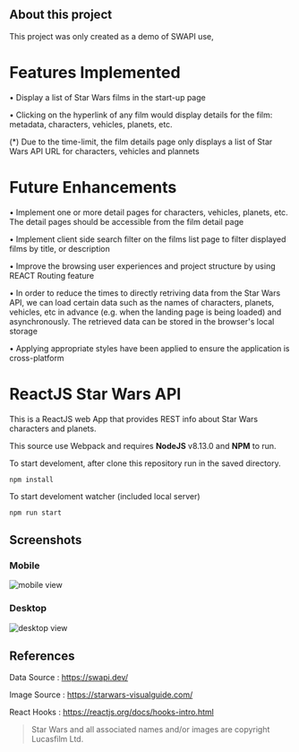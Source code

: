 ## About this project

This project was only created as a demo of SWAPI use, 


# Features Implemented

•	Display a list of Star Wars films in the start-up page

•	Clicking on the hyperlink of any film would display details for the film: metadata, characters, vehicles, planets, etc.

(*) Due to the time-limit, the film details page only displays a list of Star Wars API URL for characters, vehicles and plannets

# Future Enhancements
•	Implement one or more detail pages for characters, vehicles, planets, etc. The detail pages should be accessible from the film detail page

•	Implement client side search filter on the films list page to filter displayed films by title, or description

•	Improve the browsing user experiences and project structure by using REACT Routing feature

•	In order to reduce the times to directly retriving data from the Star Wars API, we can load certain data such as the names of characters, planets, vehicles, etc in advance (e.g. when the landing page is being loaded) and asynchronously. The retrieved data can be stored in the browser's local storage

•	Applying appropriate styles have been applied to ensure the application is cross-platform

# ReactJS Star Wars API

This is a ReactJS web App that provides REST info about Star Wars characters and planets.

This source use Webpack and requires **NodeJS** v8.13.0 and **NPM** to run.

To start develoment, after clone this repository run in the saved directory.

```
npm install
```

To start develoment watcher (included local server)

```
npm run start
```


## Screenshots

### Mobile 
![mobile view](./docs/mobile.png "Mobile view")

### Desktop 
![desktop view](./docs/desktop.png "Desktop view")


## References

Data Source : https://swapi.dev/ 

Image Source : https://starwars-visualguide.com/

React Hooks : https://reactjs.org/docs/hooks-intro.html


> Star Wars and all associated names and/or images are copyright Lucasfilm Ltd.
